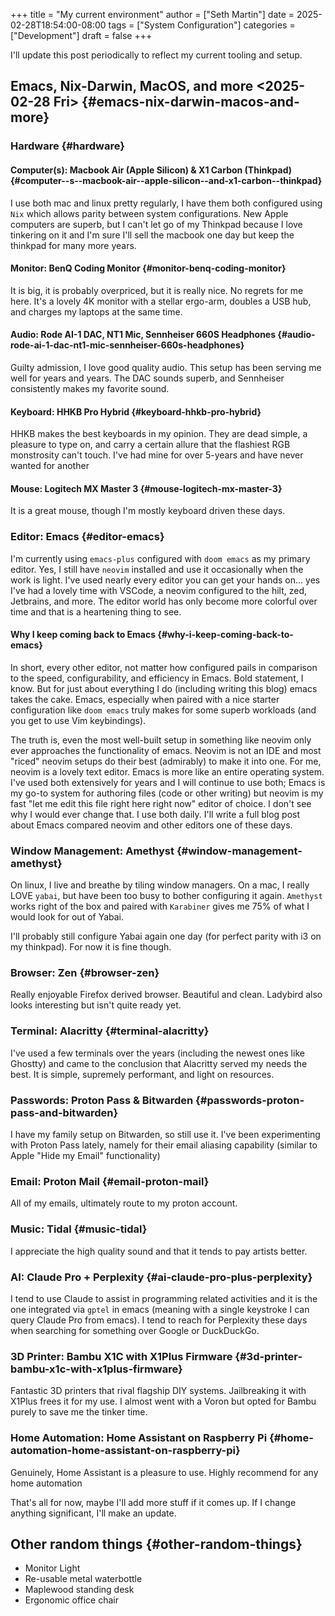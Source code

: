 +++
title = "My current environment"
author = ["Seth Martin"]
date = 2025-02-28T18:54:00-08:00
tags = ["System Configuration"]
categories = ["Development"]
draft = false
+++

I'll update this post periodically to reflect my current tooling and setup.


## Emacs, Nix-Darwin, MacOS, and more <span class="timestamp-wrapper"><span class="timestamp">&lt;2025-02-28 Fri&gt;</span></span> {#emacs-nix-darwin-macos-and-more}


### Hardware {#hardware}


#### Computer(s): Macbook Air (Apple Silicon) &amp; X1 Carbon (Thinkpad) {#computer--s--macbook-air--apple-silicon--and-x1-carbon--thinkpad}

I use both mac and linux pretty regularly, I have them both configured using `Nix` which allows parity between system configurations. New Apple computers are superb, but I can't let go of my Thinkpad because I love tinkering on it and I'm sure I'll sell the macbook one day but keep the thinkpad for many more years.


#### Monitor: BenQ Coding Monitor {#monitor-benq-coding-monitor}

It is big, it is probably overpriced, but it is really nice. No regrets for me here. It's a lovely 4K monitor with a stellar ergo-arm, doubles a USB hub, and charges my laptops at the same time.


#### Audio: Rode AI-1 DAC, NT1 Mic, Sennheiser 660S Headphones {#audio-rode-ai-1-dac-nt1-mic-sennheiser-660s-headphones}

Guilty admission, I love good quality audio. This setup has been serving me well for years and years. The DAC sounds superb, and Sennheiser consistently makes my favorite sound.


#### Keyboard: HHKB Pro Hybrid {#keyboard-hhkb-pro-hybrid}

HHKB makes the best keyboards in my opinion. They are dead simple, a pleasure to type on, and carry a certain allure that the flashiest RGB monstrosity can't touch. I've had mine for over 5-years and have never wanted for another


#### Mouse: Logitech MX Master 3 {#mouse-logitech-mx-master-3}

It is a great mouse, though I'm mostly keyboard driven these days.


### Editor: Emacs {#editor-emacs}

I'm currently using `emacs-plus` configured with `doom emacs` as my primary editor. Yes, I still have `neovim` installed and use it occasionally when the work is light. I've used nearly every editor you can get your hands on... yes I've had a lovely time with VSCode, a neovim configured to the hilt, zed, Jetbrains, and more. The editor world has only become more colorful over time and that is a heartening thing to see.


#### Why I keep coming back to Emacs {#why-i-keep-coming-back-to-emacs}

In short, every other editor, not matter how configured pails in comparison to the speed, configurability, and efficiency in Emacs. Bold statement, I know. But for just about everything I do (including writing this blog) emacs takes the cake. Emacs, especially when paired with a nice starter configuration like `doom emacs` truly makes for some superb workloads (and you get to use Vim keybindings).

The truth is, even the most well-built setup in something like neovim only ever approaches the functionality of emacs. Neovim is not an IDE and most "riced" neovim setups do their best (admirably) to make it into one. For me, neovim is a lovely text editor. Emacs is more like an entire operating system. I've used both extensively for years and I will continue to use both; Emacs is my go-to system for authoring files (code or other writing) but neovim is my fast "let me edit this file right here right now" editor of choice. I don't see why I would ever change that. I use both daily. I'll write a full blog post about Emacs compared neovim and other editors one of these days.


### Window Management: Amethyst {#window-management-amethyst}

On linux, I live and breathe by tiling window managers. On a mac, I really LOVE `yabai`, but have been too busy to bother configuring it again. `Amethyst` works right of the box and paired with `Karabiner` gives me 75% of what I would look for out of Yabai.

I'll probably still configure Yabai again one day (for perfect parity with i3 on my thinkpad). For now it is fine though.


### Browser: Zen {#browser-zen}

Really enjoyable Firefox derived browser. Beautiful and clean. Ladybird also looks interesting but isn't quite ready yet.


### Terminal: Alacritty {#terminal-alacritty}

I've used a few terminals over the years (including the newest ones like Ghostty) and came to the conclusion that Alacritty served my needs the best. It is simple, supremely performant, and light on resources.


### Passwords: Proton Pass &amp; Bitwarden {#passwords-proton-pass-and-bitwarden}

I have my family setup on Bitwarden, so still use it. I've been experimenting with Proton Pass lately, namely for their email aliasing capability (similar to Apple "Hide my Email" functionality)


### Email: Proton Mail {#email-proton-mail}

All of my emails, ultimately route to my proton account.


### Music: Tidal {#music-tidal}

I appreciate the high quality sound and that it tends to pay artists better.


### AI: Claude Pro + Perplexity {#ai-claude-pro-plus-perplexity}

I tend to use Claude to assist in programming related activities and it is the one integrated via `gptel` in emacs (meaning with a single keystroke I can query Claude Pro from emacs). I tend to reach for Perplexity these days when searching for something over Google or DuckDuckGo.


### 3D Printer: Bambu X1C with X1Plus Firmware {#3d-printer-bambu-x1c-with-x1plus-firmware}

Fantastic 3D printers that rival flagship DIY systems. Jailbreaking it with X1Plus frees it for my use. I almost went with a Voron but opted for Bambu purely to save me the tinker time.


### Home Automation: Home Assistant on Raspberry Pi {#home-automation-home-assistant-on-raspberry-pi}

Genuinely, Home Assistant is a pleasure to use. Highly recommend for any home automation

That's all for now, maybe I'll add more stuff if it comes up. If I change anything significant, I'll make an update.


## Other random things {#other-random-things}

-   Monitor Light
-   Re-usable metal waterbottle
-   Maplewood standing desk
-   Ergonomic office chair
